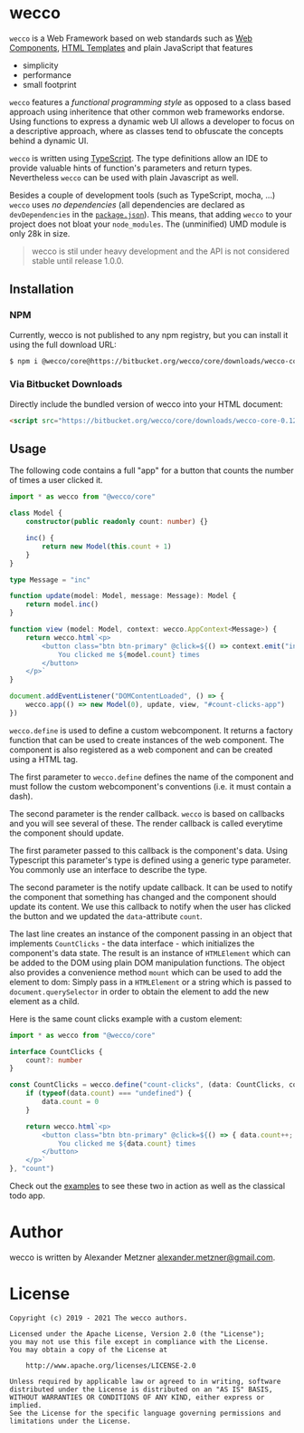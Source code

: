 # wecco

`wecco` is a Web Framework based on web standards such as [Web Components](https://www.webcomponents.org/), 
[HTML Templates](https://developer.mozilla.org/de/docs/Web/HTML/Element/template) and plain JavaScript that features

* simplicity
* performance
* small footprint

`wecco` features a _functional programming style_ as opposed to a class based approach using inheritence that other common web frameworks endorse. Using functions to express a dynamic web UI allows a developer to focus on a descriptive approach, where as classes tend to obfuscate the concepts behind a dynamic UI.

`wecco` is written using [TypeScript](https://www.typescriptlang.org/). The type definitions allow an IDE to provide valuable hints of function's parameters and return types. Nevertheless `wecco` can be used with plain Javascript as well.

Besides a couple of development tools (such as TypeScript, mocha, ...) `wecco` uses _no dependencies_ (all dependencies are declared as `devDependencies` in the [`package.json`](./package.json)). This 
means, that adding `wecco` to your project does not bloat your `node_modules`. The (unminified) UMD module is only 28k in size.

> wecco is stil under heavy development and the API is not considered stable until release 1.0.0.

## Installation

### NPM

Currently, wecco is not published to any npm registry, but you can install it using the full download URL:

```bash
$ npm i @wecco/core@https://bitbucket.org/wecco/core/downloads/wecco-core-0.12.0.tgz
```

### Via Bitbucket Downloads

Directly include the bundled version of wecco into your HTML document:

```html
<script src="https://bitbucket.org/wecco/core/downloads/wecco-core-0.12.0.umd.js"></script>
```

## Usage

The following code contains a full "app" for a button that counts the number of times a user clicked it.

```typescript
import * as wecco from "@wecco/core"

class Model {
    constructor(public readonly count: number) {}

    inc() {
        return new Model(this.count + 1)
    }
}

type Message = "inc"

function update(model: Model, message: Message): Model {
    return model.inc()
}

function view (model: Model, context: wecco.AppContext<Message>) {
    return wecco.html`<p>
        <button class="btn btn-primary" @click=${() => context.emit("inc")}>
            You clicked me ${model.count} times
        </button>
    </p>`
}

document.addEventListener("DOMContentLoaded", () => {
    wecco.app(() => new Model(0), update, view, "#count-clicks-app")
})
```

`wecco.define` is used to define a custom webcomponent. It returns a factory function that can be used to create instances of the web component. The component is also registered as a web component and can be created using a HTML tag.

The first parameter to `wecco.define` defines the name of the component and must follow the custom webcomponent's conventions (i.e. it must contain a dash). 

The second parameter is the render callback. `wecco` is based on callbacks and you will see several of these. The render callback is called everytime the component should update. 

The first parameter passed to this callback is the component's data. Using Typescript this parameter's type is defined using a generic type parameter. You commonly use an interface to describe the type. 

The second parameter is the notify update callback. It can be used to notify the component that something has changed and the component should update its content. We use this callback to notify when the user has clicked the button and we updated the `data`-attribute `count`.

The last line creates an instance of the component passing in an object that implements `CountClicks` - the data interface - which initializes the component's data state. The result is an instance of `HTMLElement` which can be added to the DOM using plain DOM manipulation functions. The object also provides a convenience method `mount` which can be used to add the element to dom: Simply pass in a `HTMLElement` or a string which is passed to `document.querySelector` in order to obtain the element to add the new element as a child.

Here is the same count clicks example with a custom element:

```typescript
import * as wecco from "@wecco/core"

interface CountClicks {
    count?: number
}

const CountClicks = wecco.define("count-clicks", (data: CountClicks, context) => {
    if (typeof(data.count) === "undefined") {
        data.count = 0
    }

    return wecco.html`<p>
        <button class="btn btn-primary" @click=${() => { data.count++; context.requestUpdate(); }}>
            You clicked me ${data.count} times
        </button>
    </p>`
}, "count")
```

Check out the [examples](./examples) to see these two in action as well as the classical todo app.

# Author

wecco is written by Alexander Metzner <alexander.metzner@gmail.com>.

# License

```
Copyright (c) 2019 - 2021 The wecco authors.

Licensed under the Apache License, Version 2.0 (the "License");
you may not use this file except in compliance with the License.
You may obtain a copy of the License at

    http://www.apache.org/licenses/LICENSE-2.0

Unless required by applicable law or agreed to in writing, software
distributed under the License is distributed on an "AS IS" BASIS,
WITHOUT WARRANTIES OR CONDITIONS OF ANY KIND, either express or implied.
See the License for the specific language governing permissions and
limitations under the License.
```